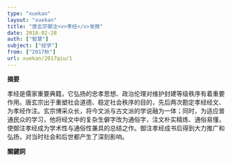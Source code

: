 ```yaml
---
type: "xuekan"
layout: "xuekan"
title: "唐玄宗御注<v>孝经</v>发微"
date: 2018-02-28
auth: ["智慧"]
subject: ["经学"]
from: ["2017秋"]
url: xuekan/2017qiu/1
---
```


**摘要**  

<v>孝经</v>是儒家重要典籍，它弘扬的忠孝思想、政治伦理对维护封建等级秩序有着重要作用。唐玄宗出于重塑社会道德、稳定社会秩序的目的，先后两次勘定<v>孝经</v>经文、为<v>孝经</v>作注。玄宗博采众长，将今文派与古文派的学说融为一体；同时，为适应普通民众的学习，他将经文中的复杂生僻字改为通俗字，注文朴实精炼、通俗易懂，使<v>御注孝经</v>成为学术性与通俗性兼具的总结之作。<v>御注孝经</v>成书后得到大力推广和弘扬，对当时社会和后世都产生了深刻影响。


**關鍵詞**
